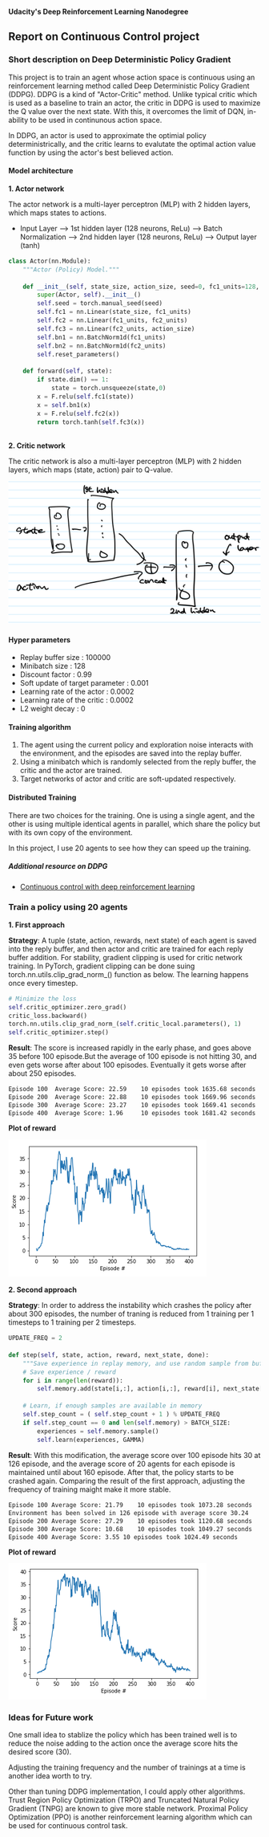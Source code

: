 **Udacity's Deep Reinforcement Learning Nanodegree**

## Report on Continuous Control project

### Short description on Deep Deterministic Policy Gradient 

This project is to train an agent whose action space is continuous using an reinforcement learning method called Deep Deterministic Policy Gradient (DDPG). DDPG is a kind of "Actor-Critic" method. Unlike typical critic which is used as a baseline to train an actor, the critic in DDPG is used to maximize the Q value over the next state. With this, it overcomes the limit of DQN, in-ability to be used in continunous action space.

In DDPG, an actor is used to approximate the optimial policy deterministrically, and the critic learns to evalutate the optimal action value function by using the actor's best believed action.

#### Model architecture

**1. Actor network**

The actor network is a multi-layer perceptron (MLP) with 2 hidden layers, which maps states to actions.

   * Input Layer —> 1st hidden layer (128 neurons, ReLu) —> Batch Normalization —> 2nd hidden layer (128 neurons, ReLu) —> Output layer (tanh)

```py
class Actor(nn.Module):
    """Actor (Policy) Model."""

    def __init__(self, state_size, action_size, seed=0, fc1_units=128, fc2_units=128):
        super(Actor, self).__init__()
        self.seed = torch.manual_seed(seed)
        self.fc1 = nn.Linear(state_size, fc1_units)
        self.fc2 = nn.Linear(fc1_units, fc2_units)
        self.fc3 = nn.Linear(fc2_units, action_size)
        self.bn1 = nn.BatchNorm1d(fc1_units)
        self.bn2 = nn.BatchNorm1d(fc2_units)
        self.reset_parameters()

    def forward(self, state):
        if state.dim() == 1:
            state = torch.unsqueeze(state,0)
        x = F.relu(self.fc1(state))
        x = self.bn1(x)
        x = F.relu(self.fc2(x))
        return torch.tanh(self.fc3(x))
        
```


**2. Critic network**

The critic network is also a multi-layer perceptron (MLP) with 2 hidden layers, which maps (state, action) pair to Q-value.

![Critic network architecture](./resources/ddpg-critic-network.png)

#### Hyper parameters

* Replay buffer size : 100000
* Minibatch size : 128
* Discount factor : 0.99
* Soft update of target parameter : 0.001
* Learning rate of the actor : 0.0002
* Learning rate of the critic : 0.0002
* L2 weight decay : 0



#### Training algorithm

1. The agent using the current policy and exploration noise interacts with the environment, and the episodes are saved into the replay buffer.
2. Using a minibatch which is randomly selected from the reply buffer, the critic and the actor are trained.
3. Target networks of actor and critic are soft-updated respectively.



#### Distributed Training

There are two choices for the training. One is using a single agent, and the other is using multiple identical agents in parallel, which share the policy but with its own copy of the environment.

In this project, I use 20 agents to see how they can speed up the training.




##### Additional resource on DDPG
- [Continuous control with deep reinforcement learning](https://arxiv.org/abs/1509.02971)



### Train a policy using 20 agents

**1. First approach**

**Strategy**: A tuple (state, action, rewards, next state) of each agent is saved into the reply buffer, and then actor and critic are trained for each reply buffer addition. For stability, gradient clipping is used for critic network training. In PyTorch, gradient clipping can be done suing torch.nn.utils.clip_grad_norm_() function as below. The learning happens once every timestep.

   ```py
   # Minimize the loss
   self.critic_optimizer.zero_grad()
   critic_loss.backward()
   torch.nn.utils.clip_grad_norm_(self.critic_local.parameters(), 1)
   self.critic_optimizer.step()
   ```

**Result**: The score is increased rapidly in the early phase, and goes above 35 before 100 episode.But the average of 100 episode is not hitting 30, and even gets worse after about 100 episodes. Eventually it gets worse after about 250 episodes.

   ```
   Episode 100	Average Score: 22.59	10 episodes took 1635.68 seconds
   Episode 200	Average Score: 22.88	10 episodes took 1669.96 seconds
   Episode 300	Average Score: 23.27	10 episodes took 1669.41 seconds
   Episode 400	Average Score: 1.96		10 episodes took 1681.42 seconds
   ```

**Plot of reward**

![Scores](./resources/ddpg-train-20-agent.png)

**2. Second approach**

**Strategy**: In order to address the instability which crashes the policy after about 300 episodes, the number of traning is reduced from 1 training per 1 timesteps to 1 training per 2 timesteps.

```py
UPDATE_FREQ = 2

def step(self, state, action, reward, next_state, done):
	"""Save experience in replay memory, and use random sample from buffer to learn."""
	# Save experience / reward
	for i in range(len(reward)):
		self.memory.add(state[i,:], action[i,:], reward[i], next_state[i,:], done[i])

	# Learn, if enough samples are available in memory
	self.step_count = ( self.step_count + 1 ) % UPDATE_FREQ
	if self.step_count == 0 and len(self.memory) > BATCH_SIZE:
		experiences = self.memory.sample()
		self.learn(experiences, GAMMA)
```

**Result**: With this modification, the average score over 100 episode hits 30 at 126 episode, and the average score of 20 agents for each episode is maintained until about 160 episode. After that, the policy starts to be crashed again. Comparing the result of the first approach, adjusting the frequency of training maight make it more stable.

```
Episode 100	Average Score: 21.79	10 episodes took 1073.28 seconds
Environment has been solved in 126 episode with average score 30.24
Episode 200	Average Score: 27.29	10 episodes took 1120.68 seconds
Episode 300	Average Score: 10.68	10 episodes took 1049.27 seconds
Episode 400	Average Score: 3.55	10 episodes took 1024.49 seconds
```

**Plot of reward**

![Scores](./resources/ddpg-train-20-agent-2.png)

### Ideas for Future work

One small idea to stablize the policy which has been trained well is to reduce the noise adding to the action once the average score hits the desired score (30).

Adjusting the training frequency and the number of trainings at a time is another idea worth to try.

Other than tuning DDPG implementation, I could apply other algorithms. Trust Region Policy Optimization (TRPO) and Truncated Natural Policy Gradient (TNPG) are known to give more stable network. Proximal Policy Optimization (PPO) is another reinforcement learning algorithm which can be used for continuous control task.

